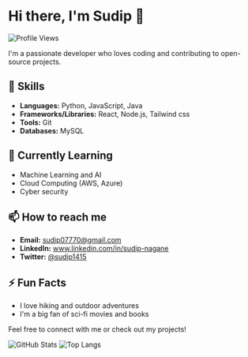 # Hi there, I'm Sudip 👋

![Profile Views](https://komarev.com/ghpvc/?username=sudip1415&color=green)

I'm a passionate developer who loves coding and contributing to open-source projects.

## 🚀 Skills
- **Languages:** Python, JavaScript, Java
- **Frameworks/Libraries:** React, Node.js, Tailwind css
- **Tools:** Git
- **Databases:** MySQL

## 🌱 Currently Learning
- Machine Learning and AI
- Cloud Computing (AWS, Azure)
- Cyber security

## 📫 How to reach me
- **Email:** sudip07770@gmail.com
- **LinkedIn:** www.linkedin.com/in/sudip-nagane
- **Twitter:** [@sudip1415](https://twitter.com/sudip1415)

## ⚡ Fun Facts
- I love hiking and outdoor adventures
- I'm a big fan of sci-fi movies and books

Feel free to connect with me or check out my projects!

![GitHub Stats](https://github-readme-stats.vercel.app/api?username=sudip1415&show_icons=true&theme=radical)
![Top Langs](https://github-readme-stats.vercel.app/api/top-langs/?username=sudip1415&layout=compact&theme=radical)
